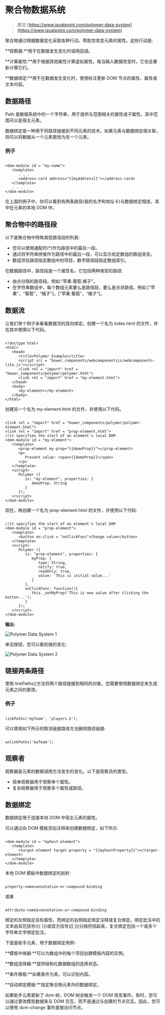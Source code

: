 # 聚合物数据系统

> 原文:[https://www.javatpoint.com/polymer-data-system](https://www.javatpoint.com/polymer-data-system)

聚合物通过根据数据变化采取各种行动，帮助您改变元素的属性。这些行动是:

**观察器:**用于在数据发生变化时调用回调。

**计算属性:**用于根据其他属性计算虚拟属性。每当输入数据改变时，它也会重新计算它们。

**数据绑定:**用于在数据发生变化时，使用标注更新 DOM 节点的属性、属性或文本内容。

## 数据路径

Path 是数据系统中的一个字符串，用于提供与范围相关的属性或子属性，其中范围可以是宿主元素。

数据绑定是一种用于将路径链接到不同元素的技术。如果元素与数据绑定相关联，则可以将数据从一个元素更改为另一个元素。

### 例子

```

<dom-module id = "my-name">
   <template>
      . . .
      <address-card address="{{myAddress}}"></address-card>
   </template>
   . . .
</dom-module>

```

在上面的例子中，你可以看到有两条路径(我的名字和地址卡)与数据绑定相连，其中<address-card>在<my-name>元素的本地 DOM 中。</my-name></address-card>

## 聚合物中的路径段

以下是聚合物中特殊类型路径段的列表:

*   您可以使用通配符(*)作为路径中的最后一段。
*   通过将字符串拼接作为路径中的最后一段，可以显示给定数组的数组突变。
*   数组项目路径指定数组中的项目，数字路径段指定数组索引。

在数据路径中，路径段是一个属性名，它包括两种类型的路径:

*   由点分隔的路径段。例如:“苹果.葡萄.橘子”。
*   在字符串数组中，每个数组元素要么是路径段，要么是点状路径。例如:[“苹果”，“葡萄”，“橘子”]，[“苹果.葡萄”，“橘子”]。

## 数据流

让我们举个例子来看看数据流的双向绑定。创建一个名为 index.html 的文件，并在其中使用以下代码。

```

<!doctype html>
<html>
   <head>
      <title>Polymer Example</title>
      <script src = "bower_components/webcomponentsjs/webcomponents-lite.js"></script>
      <link rel = "import" href = "bower_components/polymer/polymer.html">
      <link rel = "import" href = "my-element.html">
   </head> 
   <body>
      <my-element></my-element>
   </body>
</html>

```

创建另一个名为 my-element.html 的文件，并使用以下代码。

```

<link rel = "import" href = "bower_components/polymer/polymer-element.html">
<link rel = "import" href = "prop-element.html">
//it specifies the start of an element's local DOM
<dom-module id = "my-element">
   <template>
      <prop-element my-prop="{{demoProp}}"></prop-element>
      <p>
         Present value: <span>{{demoProp}}</span>
      </p>
   </template> 
   <script>
      Polymer ({
         is: "my-element", properties: {
            demoProp: String
         }
      });
   </script>
</dom-module>

```

现在，再创建一个名为 prop-element.html 的文件，并使用以下代码:

```

//it specifies the start of an element's local DOM
<dom-module id = "prop-element">
   <template>
      <button on-click = "onClickFunc">Change value</button>
   </template>
   <script>
      Polymer ({
         is: "prop-element", properties: {
            myProp: {
               type: String,
               notify: true,
               readOnly: true,
               value: 'This is initial value...'
            }
         },
         onClickFunc: function(){
            this._setMyProp('This is new value after clicking the button...');
         }
      });
   </script>
</dom-module>

```

**输出:**

![Polymer Data System 1](../Images/b7212c399464675d5725e5292546ff84.png)

单击按钮，您可以看到值的变化:

![Polymer Data System 2](../Images/c5cf32bd33d99bec4961805e10a05413.png)

## 链接两条路径

使用 linkPaths()方法将两个路径链接到相同的对象。您需要使用数据绑定来生成元素之间的更改。

### 例子

```

linkPaths('myTeam', 'players.5');

```

可以使用如下所示的取消链接路径方法删除路径链接:

```

unlinkPaths('myTeam');

```

## 观察者

观察器是元素的数据调用方法发生的变化。以下是观察员的类型。

*   简单观察器用于观察单个属性。
*   复杂观察器用于观察多个属性或路径。

## 数据绑定

数据绑定用于连接本地 DOM 中宿主元素的属性。

可以通过向 DOM 模板添加注释来创建数据绑定，如下所示:

```

<dom-module id = "myhost-element">
   <template>
      <target-element target-property = "{{myhostProperty}}"></target-element>
   </template>
</dom-module>

```

本地 DOM 模板中数据绑定的剖析:

```

property-name=annotation-or-compound-binding

```

或者

```

attribute-name$=annotation-or-compound-binding

```

绑定的左侧指定目标属性，而绑定的右侧指定绑定注释或复合绑定。绑定批注中的文本由双花括号({{ }})或双方括号([[ ]])分隔符括起来，复合绑定包括一个或多个字符串文字绑定批注。

下面是助手元素，用于数据绑定用例-

**模板中继器:**可以为数组中的每个项目创建模板内容的实例。

**数组选择器:**提供结构化数据数组的选择状态。

**条件模板:**如果条件为真，可以识别内容。

**自动绑定模板:**指定聚合物元素外的数据绑定。

如果助手元素更新了 dom 树，DOM 树会触发一个 DOM 改变事件。有时，您可以通过更改模型数据来与 DOM 交互，而不是通过与创建的节点交互。因此，您可以使用 dom-change 事件直接访问节点。